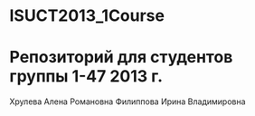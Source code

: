 ﻿ISUCT2013_1Course
=================
# Репозиторий для студентов группы 1-47 2013 г.
Хрулева Алена Романовна
Филиппова Ирина Владимировна 